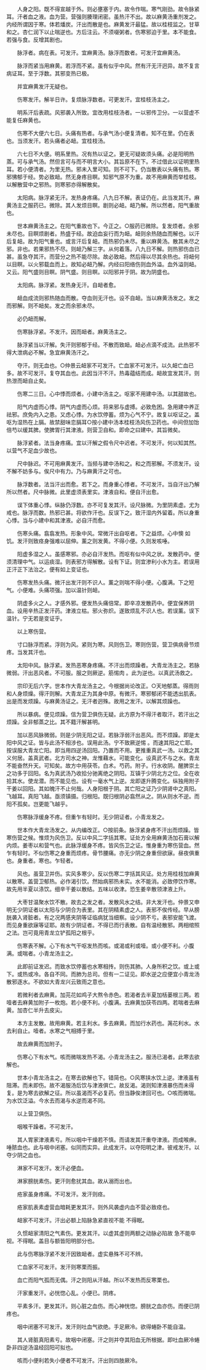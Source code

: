 <!-- { "loadSidebar": true } -->
　　人身之阳。既不得宣越于外。则必壅塞于内。故令作喘。寒气刚劲。故令脉紧耳。汗者血之液。血为营。营强则腠理闭密。虽热汗不出。故以麻黄汤重剂发之。内经所谓因于寒。体若燔炭。汗出而散是也。麻黄发汗最猛。故以桂枝监之。甘草和之。杏仁润下以止喘逆也。方后注云。不须啜粥者。伤寒邪迫于里。本不能食。若强与食。反增其剧也。

　　脉浮者。病在表。可发汗。宜麻黄汤。脉浮而数者。可发汗宜麻黄汤。

　　脉浮而紧当用麻黄。若浮而不紧。虽有似乎中风。然有汗无汗迥异。故不复言病证耳。至于浮数。其邪变热已极。

　　并宜麻黄发汗无疑也。

　　伤寒发汗。解半日许。复烦脉浮数者。可更发汗。宜桂枝汤主之。

　　明系汗后表疏。风邪袭入所致。宜改用桂枝汤者。一以邪传卫分。一以营虚不能复任麻黄也。

　　伤寒不大便六七日。头痛有热者。与承气汤小便复清者。知不在里。仍在表也。当须发汗。若头痛者必衄。宜桂枝汤。

　　六七日不大便。明系里热。况有热以证之。更无可疑故须头痛。必是阳明热蒸。可与承气汤。然但言可与而不明言大小。其旨原不在下。不过借此以证明里热耳。若小便清者。为里无热。邪未入里可知。则不可下。仍当散表以头痛有热。寒邪怫郁于经。势必致衄。然无身疼目瞑。知邪气原不为重。故不用麻黄而举桂枝。以解散营中之邪热。则寒邪亦得解散矣。

　　太阳病。脉浮紧无汗。发热身疼痛。八九日不解。表证仍在。此当发其汗。麻黄汤主之服药已。微除。其人发烦目瞑。剧则必衄。衄乃解。所以然者。阳气重故也。

　　世本麻黄汤主之。在阳气重故也下。今正之。○服药已微除。复发烦者。余邪未尽也。目瞑烦剧者。热盛于经。故迫血妄行而为衄。衄则余热随血而解也。以汗后复衄。故为阳气重也。或言汗后复衄。而热邪仍未尽。重以麻黄汤。散其未尽之邪。非也。若果邪热不尽。则衄乃解三字。从何着落。八九日不解。则热邪伤血已甚。虽急夺其汗。而营分之热不能尽除。故必致衄。然后得以尽其余热也。将衄何以目瞑。以火邪载血而上。故知必衄乃解。内经曰阳络伤则血外溢。血外溢则衄。又云。阳气盛则目瞑。阴气盛。则目瞑。以阳邪并于阴。故为阴盛也。

　　太阳病。脉浮紧。发热身无汗。自衄者愈。

　　衄血成流则邪热随血而散。夺血则无汗也。设不自衄。当以麻黄汤发之。发之而邪解。则不衄矣。发之而余邪未尽。

　　必仍衄而解。

　　伤寒脉浮紧。不发汗。因而衄者。麻黄汤主之。

　　脉浮紧当以汗解。失汗则邪郁于经。不散而致衄。衄必点滴不成流。此热邪不得大泄病必不解。急宜麻黄汤汗之。

　　夺汗。则无血也。○仲景云衄家不可发汗。亡血家不可发汗。以久衄亡血已多。故不可发汗。复夺其血也。此因当汗不汗。热毒蕴结而成。衄故宜发其汗。则热泄而衄自止矣。

　　伤寒二三日。心中悸而烦者。小建中汤主之。呕家不用建中汤。以其甜故也。

　　阳气内虚而心悸。阴气内虚而心烦。将来邪与虚搏。必致危困。急用建中养正祛邪。庶免内入之患。又虑心悸。为水饮停蓄。烦为心气不宁。故复以呕证之。盖呕为湿热在上膈。故禁甜味恋膈耳○按小建中汤本桂枝汤风伤卫药也。中间但加饴倍芍以缓其脾。使脾胃行其津液。则营卫自和。即命之曰建中。其旨微矣。

　　脉浮紧者。法当身疼痛。宜以汗解之假令尺中迟者。不可发汗。何以知其然。以营气不足血少故也。

　　尺中脉迟。不可用麻黄发汗。当频与建中汤和之。和之而邪解。不须发汗。设不解不妨多与。俟尺中有力。乃与麻黄汗之可也。

　　脉浮数者。法当汗出而愈。若下之。而身重心悸者。不可发汗。当自汗出乃解所以然者。尺中脉微。此里虚须表里实。津液自和。便自汗出愈。

　　误下体重心悸。纵脉仍浮数。亦不可复发其汗。设尺脉微。为里阴素虚。尤为戒也。脉浮而数。热邪已甚。将欲作汗也。反误下之。致汗湿内外留着。所以身重心悸。当与小建中和其津液。必自汗而愈。

　　伤寒头痛。翕翕发热。形象中风。常微汗出自呕者。下之益烦。心中懊 如饥。发汗则致痉身强难以屈伸。薰之则发黄。不得小便。久则发咳唾。

　　阳虚多湿之人。虽感寒邪。亦必自汗发热。而呕有似中风之状。发散药中。便须清理中气。以运痰湿。则表邪方得解散。设有下证。则宜渗利小水为主。若误用正汗正下法治之。便有如上变证也。

　　伤寒发热头痛。微汗出发汗则不识人。薰之则喘不得小便。心腹满。下之短气。小便难。头痛项强。加以温针则衄。

　　阴虚多火之人。才感外邪。便发热头痛倍常。即辛凉发散药中。便宜保养阴血。设用辛热正发汗药。津液立枯。邪火弥炽。遂致烦乱不识人也。若误薰。误下温针。宁无若是变证乎。

　　以上寒伤营。

　　寸口脉浮而紧。浮则为风。紧则为寒。风则伤卫。寒则伤营。营卫俱病骨节烦疼。当发其汗也。

　　太阳中风。脉浮紧。发热恶寒身疼痛。不汗出而烦躁者。大青龙汤主之。若脉微弱。汗出恶风者。不可服。服之则厥逆。筋惕肉 。此为逆也。以真武汤救之。

　　宗印无后六字。世本作大青龙汤主之。今根据尚论改正。○天地郁蒸。得雨则和人身烦燥。得汗则解。大青龙正为其身中原。有微汗。寒邪郁闭不能透出肌表。出是而发烦躁。与麻黄汤证之。无汗者迥殊。故用之发汗。以解其烦躁也。

　　所以暴病。便见烦躁。信为营卫俱伤无疑。此方原为不得汗者取汗。若汗出之烦躁。全非郁蒸之比。其不籍汗解甚明。

　　加以恶风脉微弱。则是少阴无阳之证。若脉浮弱汗出恶风。而不烦躁。即是太阳中风之证。皆与此汤不相涉也。误用此汤。宁不致厥逆惕 。而速其阳之亡耶。按误服大青龙亡阳。即当用四逆汤回阳。乃置而不用。更推重真武一汤。以救之其义何居。盖真武者。北方司水之神。龙惟藉水。可能变化。设真武不与之水。青龙不能奋然升天。可知矣。故方中用茯苓。白术。芍药。附子。行水收阴。醒脾崇土之功多于回阳。名为真武汤乃收拾分驰离绝之阴阳。互镇于少阴北方之位。全在收拾其水。使龙潜。而不能见也。设有一毫水气上逆。龙即遂升腾变化。纵独用附子干姜以回阳。其如魄汗不止何哉。人身阳根于阴。其亡阳之证乃少阴肾中之真阳。飞越耳。真阳飞越。亟须镇摄。归根阳。既归根阴必翕然从之。阴从则水不逆。而阳不孤矣。岂更能飞越乎。

　　伤寒脉浮缓身不疼。但重乍有轻时。无少阴证者。小青龙发之。

　　世本作大青龙汤发之。从内编改正。○按前条。脉浮紧身疼不汗出而烦躁。皆寒伤营之候。惟烦为风伤卫。反以中风二字括其寒。证处方全用麻黄汤加石膏以解内烦。姜枣以和营气也。此脉浮缓身不疼。皆风伤卫之证。惟身重为寒伤营血。然乍有轻时。不似伤寒之身重而烦疼。骨节腰痛。亦无少阴之身重但欲寐。昼夜俱重也。身重者。寒也。乍轻者。

　　风也。虽营卫并伤。实风多寒少。反以伤寒二字括其风证。处方用桂枝加麻黄以散寒。盖营卫郁热。必作渴引饮。然始病邪热未实。水不能消。必致停饮作寒。故先用半夏以涤饮。细辛干姜以散结。五味以收津。恐生姜辛散领津液上升。

　　大枣甘温聚水饮不散。故去之发之者。发散风水之结。非大发汗也。仲景又申明无少阴证者以太阳与少阴合为表里。其在阴精素虚之人。表邪不俟传经。早从膀胱袭入肾脏者。有之况两感夹阴等证临病犹当细察。设少阴不亏。表邪安能飞渡。而见身重欲寐等证耶。故有少阴证者。不得已而行表散。自有温经散邪。两相绾照之法。岂可竟用青龙立铲孤阳之根乎。

　　伤寒表不解。心下有水气干呕发热而咳。或渴或利或噎。或小便不利。小腹满。或喘者。小青龙汤主之。

　　此即前证发迟。而致水饮停蓄也水寒相抟。则伤其肺。人身所积之饮。或上或下。或热或冷。各自不同。而肺为总司。但有一二证见。即水逆之应便宜小青龙汤散邪逐水。不欲如大青龙兴云致雨之意也。

　　若微利者去麻黄。加芫花如鸡子大熬令赤色。若渴者去半夏加栝蒌根三两。若噎者去麻黄加附子一枚炮。若小便不利。小腹满。去麻黄加茯苓四两。若喘者去麻黄。加杏仁半升去皮尖。

　　本方主发散。故用麻黄。若主利水。多去麻黄。而加行水药也。荛花利水。水去利自止。噎者。水寒之气相搏于里。

　　故去麻黄而加附子。

　　伤寒心下有水气。咳而微喘发热不渴。小青龙汤主之。服汤已渴者。此寒去欲解也。

　　世本小青龙汤主之。在寒去欲解也下。错简也。○风寒挟水饮上逆。津液虽有阻滞。而未即伤。故不渴服汤后饮与津液俱亡。故反渴。渴则知津液暴伤而未得复。是为寒去欲解之征。所以虽渴而不必复药。但当静俟津回可也。○咳而微喘。为水饮泛溢。今水去而渴与水逆而渴不同。

　　以上营卫俱伤。

　　咽喉干躁者。不可发汗。

　　其人胃家津液素亏。所以咽中干燥若不慎。而请发其汗重夺津液。而成喉痹。唾脓血也。此与咽中闭塞。似同而实异。此成发汗。以夺阳明之津。彼戒发汗。以夺少阴之血也。

　　淋家不可发汗。发汗必便血。

　　淋家膀胱素伤。更汗则愈扰其血。故从溺而出也。

　　疮家虽身疼痛。不可发汗。发汗则痉。

　　疮家肌表素虚营血暗耗更发其汗。则外风袭虚内血不营必致痉也。

　　衄家不可发汗。汗出必额上陷脉急紧直视不能 不得眠。

　　久惯衄家清阳之气素伤。更发其汗。以虚其虚则两额之动脉必陷故 急不能卒视。不得眠。盖目与额皆阳明部分也。

　　此与伤寒脉浮紧不发汗因致衄者。虚实悬殊不可不辨。

　　亡血家不可发汗。发汗则寒栗而振。

　　血亡而阳气孤而无偶。汗之则阳从汗越。所以不发热而反寒栗也。

　　汗家重发汗。必恍惚心乱。小便已。阴疼。

　　平素多汗。更发其汗。则心脏之血伤。而心神恍惚。膀胱之血亦伤。而便已阴疼也。

　　咽中闭塞不可发汗。发汗则吐血气欲绝。手足厥冷。欲得蜷卧不能自温。

　　其人肾脏真阳素亏。故咽中闭塞。汗之则并夺其阳血无所根据。即吐血厥冷蜷卧非四逆汤温经回阳可拟也。

　　咳而小便利若失小便者不可发汗。汗出则四肢厥冷。

